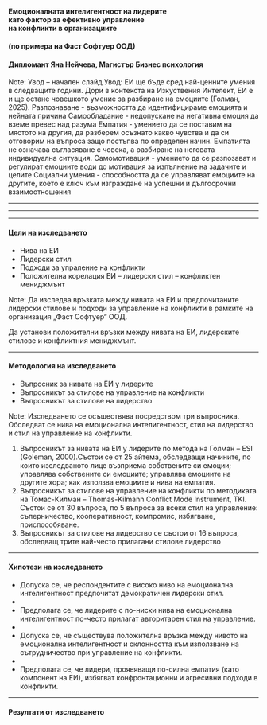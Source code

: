 #### <!-- .element: class="main-title" --> Емоционалната интелигентност на лидерите <br/>като фактор за ефективно управление <br/> на конфликти в организациите
#### <!-- .element: class="main-subtitle" --> (по примера на Фаст Софтуер ООД)
#### <!-- .element: class="main-author" --> Дипломант **Яна Нейчева**, Магистър Бизнес психология

Note:
Увод – начален слайд
Увод: ЕИ ще бъде сред най-ценните умения в следващите години. Дори в контекста на Изкуствения Интелект, ЕИ е и ще остане човешкото умение за разбиране на емоциите (Голман, 2025). Разпознаване - възможността да идентифицираме емоцията и нейната причина Самообладание - недопускане на негативна емоция да вземе превес над разума Емпатия - умението да се поставим на мястото на другия, да разберем осъзнато какво чувства и да си отговорим на въпроса защо постъпва по определен начин. Емпатията не означава съгласяване с човека, а разбиране на неговата индивидуална ситуация. Самомотивация - умението да се разпозават и регулират емоциите води до мотивация за изпълнение на задачите и целите Социални умения - способността да се управляват емоциите на другите, което е ключ към изграждане на успешни и дългосрочни взаимоотношения

---

<div class="chart-container">
<canvas data-chart="pie">
<!--
{
 "data": {
  labels: [
    "Red",
    "Blue",
    "Yellow"
  ],
  "datasets": [{
    "label": "My First Dataset",
    "data": [300, 50, 100],
    "backgroundColor": [
      "rgb(255, 99, 132)",
      "rgb(54, 162, 235)",
      "rgb(255, 205, 86)"
    ],
    "hoverOffset": 4
  }]
},
 "options": { "responsive": "true" }
}
-->
</canvas>
</div>

---


<div class="chart-container">
<canvas data-chart="line">
<!--
{
 "data": {
  "labels": ["January"," February"," March"," April"," May"," June"," July"],
  "datasets": [
   {
    "data":[65,59,80,81,56,55,40],
    "label":"My first dataset","backgroundColor":"rgba(20,220,220,.8)"
   },
   {
    "data":[28,48,40,19,86,27,90],
    "label":"My second dataset","backgroundColor":"rgba(220,120,120,.8)"
   }
  ]
 },
 "options": { "responsive": "true" }
}
-->
</canvas>
</div>


---


#### Цели на изследването

* <!-- .element: class="fragment" --> Нива на ЕИ 
* <!-- .element: class="fragment" --> Лидерски стил 
* <!-- .element: class="fragment" --> Подходи за упраление на конфликти
* <!-- .element: class="fragment" --> Положителна корелация ЕИ – лидерски стил – конфликтен мениджмънт

Note:
Да изследва връзката между нивата на ЕИ и предпочитаните лидерски стилове и подходи за управление на конфликти в рамките на организация „Фаст Софтуер“ ООД.

Да установи положителни връзки между нивата на ЕИ, лидерските стилове и конфликтния мениджмънт.

---

#### Методология на изследването

* <!-- .element: class="fragment" --> Въпросник за нивата на ЕИ у лидерите
  
* <!-- .element: class="fragment" --> Въпросникът за стилове на управление на конфликти
  
* <!-- .element: class="fragment" --> Въпросникът за стилове на лидерство

Note:
Изследването се осъществява посредством три въпросника. Обследват се нива на емоционална интелигентност, стил на лидерство и стил на управление на конфликти.

1.	Въпросникът за нивата на ЕИ у лидерите по метода на Голман – ESI (Goleman, 2000).Състои се от 25 айтема, обследващи начините, по които изследваното лице възприема собствените си емоции; управлява собствените си емоциите; управлява емоциите на другите хора; как използва емоциите и нива на емпатия. 
2.	Въпросникът за стилове на управление на конфликти по методиката на Томас-Килман – Thomas-Kilmann Conflict Mode Instrument, TKI. Състои се от 30 въпроса, по 5 въпроса за всеки стил на управление: съперничество, кооперативност, компромис, избягване, приспособяване.
3.	Въпросникът за стилове на лидерство се състои от 16 въпроса, обследващ трите най-често прилагани стилове лидерство

---

#### Хипотези на изследването

* <!-- .element: class="fragment" --> Допуска се, че респондентите с високо ниво на емоционална интелигентност предпочитат демократичен лидерски стил.
* 
* <!-- .element: class="fragment" --> Предполага се, че лидерите с по-ниски нива на емоционална интелигентност по-често прилагат авторитарен стил на управление.
* 
* <!-- .element: class="fragment" --> Допуска се, че съществува положителна връзка между нивото на емоционална интелигентност и склонността към използване на сътрудничество при управление на конфликти.
* 
* <!-- .element: class="fragment" --> Предполага се, че лидери, проявяващи по-силна емпатия (като компонент на ЕИ), избягват конфронтационни и агресивни подходи в конфликти.

----

#### Резултати от изследването



